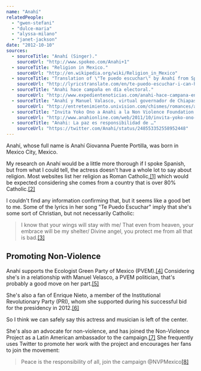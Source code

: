 ```yaml
---
name: "Anahí"
relatedPeople:
  - "gwen-stefani"
  - "dulce-maria"
  - "alyssa-milano"
  - "janet-jackson"
date: "2012-10-10"
sources:
  - sourceTitle: "Anahí (Singer)."
    sourceUrl: "http://www.spokeo.com/Anahi+1"
  - sourceTitle: "Religion in Mexico."
    sourceUrl: "http://en.wikipedia.org/wiki/Religion_in_Mexico"
  - sourceTitle: "Translation of \"Te puedo escuchar\" by Anahí from Spanish to English."
    sourceUrl: "http://lyricstranslate.com/en/te-puedo-escuchar-i-can-hear-you.html"
  - sourceTitle: "Anahi hace campaña en día electoral."
    sourceUrl: "http://www.expedientenoticias.com/anahi-hace-campana-en-dia-electoral-2129"
  - sourceTitle: "Anahí y Manuel Valasco, virtual governador de Chiapas, presumieron su amor en Nueva York."
    sourceUrl: "http://entretenimiento.univision.com/chismes/romances/article/2012-08-22/anahi-y-manuel-velasco-presumieron-su-amor-en-nueva-york"
  - sourceTitle: "Invita Yoko Ono a Anahi a la Non Violence Foundation."
    sourceUrl: "http://www.anahionline.com/web/2011/10/invita-yoko-ono-a-anahi-a-la-non-violence-foundation/"
  - sourceTitle: "Anahi: La paz es responsibilidad de …"
    sourceUrl: "https://twitter.com/Anahi/status/248553352558952448"
---
```


Anahí, whose full name is Anahí Giovanna Puente Portilla, was born in Mexico City, Mexico.

My research on Anahí would be a little more thorough if I spoke Spanish, but from what I could tell, the actress doesn't have a whole lot to say about religion. Most websites list her religion as Roman Catholic,<a class="source-citation" href="#http://www.spokeo.com/Anahi+1" title="Anahí (Singer).">[1]</a> which would be expected considering she comes from a country that is over 80% Catholic.<a class="source-citation" href="#http://en.wikipedia.org/wiki/Religion_in_Mexico" title="Religion in Mexico.">[2]</a>

I couldn't find any information confirming that, but it seems like a good bet to me. Some of the lyrics in her song "Te Puedo Escuchar" imply that she's some sort of Christian, but not necessarily Catholic:

>I know that your wings will stay with me/ That even from heaven, your embrace will be my shelter/ Divine angel, you protect me from all that is bad.<a class="source-citation" href="#http://lyricstranslate.com/en/te-puedo-escuchar-i-can-hear-you.html" title="Translation of &quot;Te puedo escuchar&quot; by Anahí from Spanish to English.">[3]</a>

## 

## Promoting Non-Violence

Anahí supports the Ecologist Green Party of Mexico (PVEM).<a class="source-citation" href="#http://www.expedientenoticias.com/anahi-hace-campana-en-dia-electoral-2129" title="Anahi hace campaña en día electoral.">[4]</a> Considering she's in a relationship with Manuel Velasco, a PVEM politician, that's probably a good move on her part.<a class="source-citation" href="#http://entretenimiento.univision.com/chismes/romances/article/2012-08-22/anahi-y-manuel-velasco-presumieron-su-amor-en-nueva-york" title="Anahí y Manuel Valasco, virtual governador de Chiapas, presumieron su amor en Nueva York.">[5]</a>

She's also a fan of Enrique Nieto, a member of the Institutional Revolutionary Party (PRI), whom she supported during his successful bid for the presidency in 2012.<a class="source-citation" href="#http://www.expedientenoticias.com/anahi-hace-campana-en-dia-electoral-2129" title="Anahi hace campaña en día electoral.">[6]</a>

So I think we can safely say this actress and musician is left of the center.

She's also an advocate for non-violence, and has joined the Non-Violence Project as a Latin American ambassador to the campaign.<a class="source-citation" href="#http://www.anahionline.com/web/2011/10/invita-yoko-ono-a-anahi-a-la-non-violence-foundation/" title="Invita Yoko Ono a Anahi a la Non Violence Foundation.">[7]</a> She frequently uses Twitter to promote her work with the project and encourages her fans to join the movement:

>Peace is the responsibility of all, join the campaign @NVPMexico<a class="source-citation" href="#https://twitter.com/Anahi/status/248553352558952448" title="Anahi: La paz es responsibilidad de …">[8]</a>